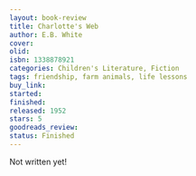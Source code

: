 ```yaml
---
layout: book-review
title: Charlotte's Web
author: E.B. White
cover:
olid:
isbn: 1338878921
categories: Children's Literature, Fiction
tags: friendship, farm animals, life lessons
buy_link:
started:
finished:
released: 1952
stars: 5
goodreads_review:
status: Finished
---
```


Not written yet!
